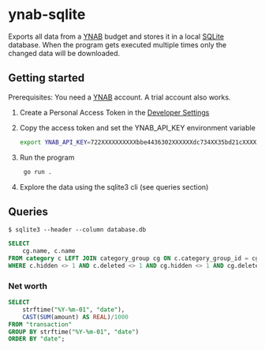 # ynab-sqlite

Exports all data from a [YNAB](https://youneedabudget.com) budget and stores it in a local [SQLite](https://sqlite.org/) database.
When the program gets executed multiple times only the changed data will be downloaded.

## Getting started

Prerequisites: You need a [YNAB](https://youneedabudget.com) account. A trial account also works.

1. Create a Personal Access Token in the [Developer Settings](https://app.youneedabudget.com/settings/developer)

2. Copy the access token and set the YNAB_API_KEY environment variable

	```bash
	export YNAB_API_KEY=722XXXXXXXXXXbbe4436302XXXXXXdc734XX35bd21cXXXXX2d4b5fafb3c06dXX
	```

3. Run the program

	```bash
     go run .
	 ```

4. Explore the data using the sqlite3 cli (see queries section)


## Queries

```
$ sqlite3 --header --column database.db
```

```sql
SELECT
	cg.name, c.name
FROM category c LEFT JOIN category_group cg ON c.category_group_id = cg.id
WHERE c.hidden <> 1 AND c.deleted <> 1 AND cg.hidden <> 1 AND cg.deleted <> 1;
```

### Net worth

```sql
SELECT
	strftime("%Y-%m-01", "date"),
	CAST(SUM(amount) AS REAL)/1000
FROM "transaction"
GROUP BY strftime("%Y-%m-01", "date")
ORDER BY "date";
```
